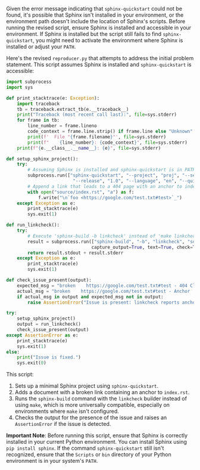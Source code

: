 Given the error message indicating that `sphinx-quickstart` could not be found, it's possible that Sphinx isn't installed in your environment, or the environment path doesn't include the location of Sphinx's scripts. Before running the revised script, ensure Sphinx is installed and accessible in your environment. If Sphinx is installed but the script still fails to find `sphinx-quickstart`, you might need to activate the environment where Sphinx is installed or adjust your `PATH`.

Here's the revised `reproducer.py` that attempts to address the initial problem statement. This script assumes Sphinx is installed and `sphinx-quickstart` is accessible:

```python
import subprocess
import sys

def print_stacktrace(e: Exception):
    import traceback
    tb = traceback.extract_tb(e.__traceback__)
    print("Traceback (most recent call last):", file=sys.stderr)
    for frame in tb:
        line_number = frame.lineno
        code_context = frame.line.strip() if frame.line else "Unknown"
        print(f'  File "{frame.filename}"', file=sys.stderr)
        print(f"    {line_number}: {code_context}", file=sys.stderr)
    print(f"{e.__class__.__name__}: {e}", file=sys.stderr)

def setup_sphinx_project():
    try:
        # Assuming Sphinx is installed and sphinx-quickstart is in PATH
        subprocess.run(["sphinx-quickstart", "--project", "proj", "--sep", "--author", "me",
                         "--release", "1.0", "--language", "en", "--quiet", "--no-makefile", "--no-batchfile"], check=True)
        # Append a link that leads to a 404 page with an anchor to index.rst
        with open("source/index.rst", "a") as f:
            f.write("\n`foo <https://google.com/test.txt#test>`_")
    except Exception as e:
        print_stacktrace(e)
        sys.exit(1)

def run_linkcheck():
    try:
        # Execute 'sphinx-build -b linkcheck' instead of 'make linkcheck' for compatibility
        result = subprocess.run(["sphinx-build", "-b", "linkcheck", "source", "build/linkcheck"], 
                                capture_output=True, text=True, check=True)
        return result.stdout + result.stderr
    except Exception as e:
        print_stacktrace(e)
        sys.exit(1)

def check_issue_present(output):
    expected_msg = "broken    https://google.com/test.txt#test - 404 Client Error: Not Found for url: https://google.com/test.txt"
    actual_msg = "broken    https://google.com/test.txt#test - Anchor 'test' not found"
    if actual_msg in output and expected_msg not in output:
        raise AssertionError("Issue is present: linkcheck reports anchor not found instead of HTTP error.")

try:
    setup_sphinx_project()
    output = run_linkcheck()
    check_issue_present(output)
except AssertionError as e:
    print_stacktrace(e)
    sys.exit(1)
else:
    print("Issue is fixed.")
    sys.exit(0)
```

This script:
1. Sets up a minimal Sphinx project using `sphinx-quickstart`.
2. Adds a document with a broken link containing an anchor to `index.rst`.
3. Runs the `sphinx-build` command with the `linkcheck` builder instead of using `make`, which is more universally compatible, especially on environments where `make` isn't configured.
4. Checks the output for the presence of the issue and raises an `AssertionError` if the issue is detected.

**Important Note**: Before running this script, ensure that Sphinx is correctly installed in your current Python environment. You can install Sphinx using `pip install sphinx`. If the command `sphinx-quickstart` still isn't recognized, ensure that the `Scripts` or `bin` directory of your Python environment is in your system's `PATH`.